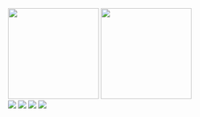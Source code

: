 </head>
<body>
  <div class="container">
    <div class="box1">
        <img class="c1" height="180em"
        src="https://git-stats-private-git-main-pedrolmaia.vercel.app/api?username=PedroLMaia&show_icons=true&theme=merko&include_all_commits=true&count_private=true" />
        <img class="c2" height="180em"
          src="https://git-stats-private-git-main-pedrolmaia.vercel.app/api/top-langs/?username=PedroLMaia&layout=compact&langs_count=7&theme=merko" />
    </div>
    <div class="box2">
      <a href="https://portfolio-pedrolmaia.vercel.app"><img
          src="https://img.shields.io/badge/-Portf%C3%B3lio-%2302a9ff?style=for-the-badge&logo=O&logoColor=white"
          target="_blank"></a>
      <a href="https://www.linkedin.com/in/pedrolmaia" target="_blank"><img
          src="https://img.shields.io/badge/-LinkedIn-%230077B5?style=for-the-badge&logo=l&logoColor=white"
          target="_blank"></a>
      <a href="mailto:pedro-luiz-maia@hotmail.com"><img
          src="https://img.shields.io/badge/-Outlook-%230072C6?style=for-the-badge&logo=O&logoColor=white"
          target="_blank"></a>
      <a href="https://www.instagram.com/_pedrolzmaia/" target="_blank"><img
          src="https://img.shields.io/badge/-Instagram-%23E4405F?style=for-the-badge&logo=i&logoColor=white"
          target="_blank"></a>
    </div>
</html>

<Style>
  body {
    display: flex;
    justify-content: center;
    align-items: center;
    height: 100vh;
    margin: 0;
  }

  .container {
    display: flex;
    flex-direction: column;
    align-items: center;
  }

  .box1 {
    text-align: center;
  }

  .box2 {
    text-align: center;
    align-self: flex-start;
  }

  @media (max-width: 740px) {
    .box2 {
      align-self: center;
    }
    .c2{
      display: none;
    }
  }
</Style>
<!--
**PedroLMaia/PedroLMaia** is a ✨ _special_ ✨ repository because its `README.md` (this file) appears on your GitHub profile.

Here are some ideas to get you started:

- 🔭 I’m currently working on ...
- 🌱 I’m currently learning ...
- 👯 I’m looking to collaborate on ...
- 🤔 I’m looking for help with ...
- 💬 Ask me about ...
- 📫 How to reach me: ...
- 😄 Pronouns: ...
- ⚡ Fun fact: ...
-->
